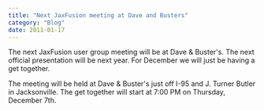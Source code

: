 ```yaml
---
title: "Next JaxFusion meeting at Dave and Busters"
category: "Blog"
date: 2011-01-17
---
```



The next JaxFusion user group meeting will be at Dave & Buster's. The next official presentation will be next year. For December we will just be having a get together.

The meeting will be held at Dave & Buster's just off I-95 and J. Turner Butler in Jacksonville. The get together will start at 7:00 PM on Thursday, December 7th.